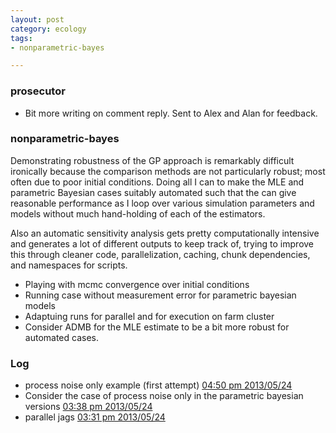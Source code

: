 ```yaml
---
layout: post
category: ecology
tags: 
- nonparametric-bayes 

---
```


### prosecutor

* Bit more writing on comment reply.  Sent to Alex and Alan for feedback. 

### nonparametric-bayes

Demonstrating robustness of the GP approach is remarkably difficult
ironically because the comparison methods are not particularly robust;
most often due to poor initial conditions.  Doing all I can to make the
MLE and parametric Bayesian cases suitably automated such that the can
give reasonable performance as I loop over various simulation parameters
and models without much hand-holding of each of the estimators.

Also an automatic sensitivity analysis gets pretty computationally
intensive and generates a lot of different outputs to keep track of,
trying to improve this through cleaner code, parallelization, caching,
chunk dependencies, and namespaces for scripts.

* Playing with mcmc convergence over initial conditions
* Running case without measurement error for parametric bayesian models
* Adaptuing runs for parallel and for execution on farm cluster
* Consider ADMB for the MLE estimate to be a bit more robust for automated cases.  

### Log

- process noise only example (first attempt) [04:50 pm 2013/05/24](https://github.com/cboettig/nonparametric-bayes/commit/be4d986b46f98d27f19add3ac42e536ee4ef5805)
- Consider the case of process noise only in the parametric bayesian versions [03:38 pm 2013/05/24](https://github.com/cboettig/nonparametric-bayes/commit/bbeaf4fc6b5f999e04d02b3487151c982bcf6771)
- parallel jags [03:31 pm 2013/05/24](https://github.com/cboettig/nonparametric-bayes/commit/29db77699a8ff6b9041f45a952a548b6cd255af3)



